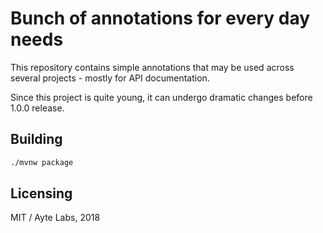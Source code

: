 # Bunch of annotations for every day needs

This repository contains simple annotations that may be used across
several projects - mostly for API documentation.

Since this project is quite young, it can undergo dramatic changes
before 1.0.0 release.

## Building

```bash
./mvnw package
```

## Licensing

MIT / Ayte Labs, 2018
